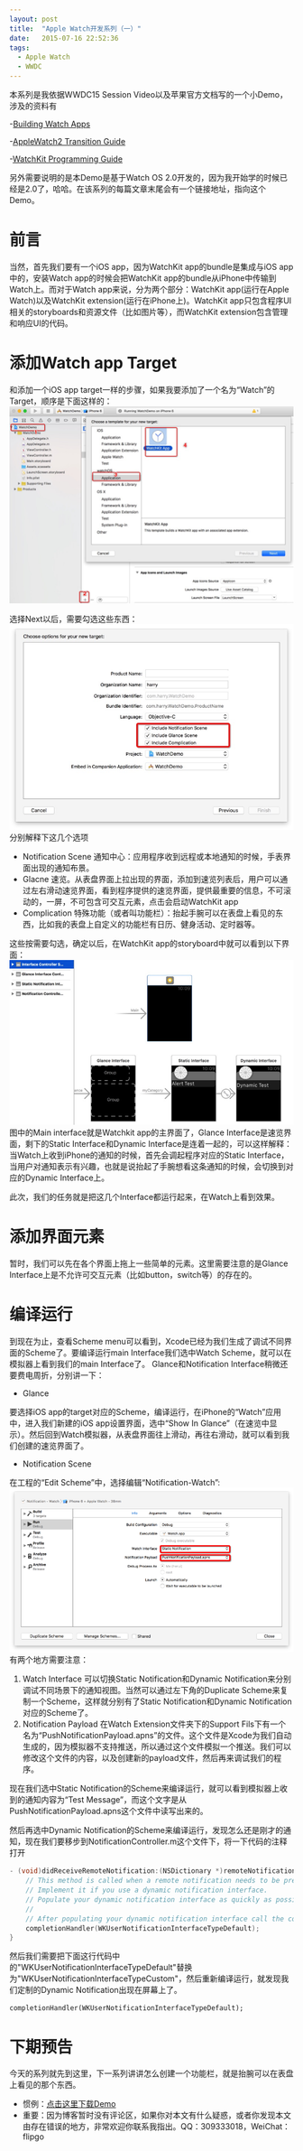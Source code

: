 ```yaml
---
layout: post
title:  "Apple Watch开发系列（一）"
date:   2015-07-16 22:52:36
tags:
  - Apple Watch
  - WWDC
---
```


本系列是我依据WWDC15 Session Video以及苹果官方文档写的一个小Demo，涉及的资料有

-[Building Watch Apps](https://developer.apple.com/videos/wwdc/2015/?id=108)

-[AppleWatch2 Transition Guide](https://developer.apple.com/library/prerelease/watchos/documentation/General/Conceptual/AppleWatch2TransitionGuide/index.html)

-[WatchKit Programming Guide](https://developer.apple.com/library/prerelease/watchos/documentation/General/Conceptual/WatchKitProgrammingGuide/index.html)

另外需要说明的是本Demo是基于Watch OS 2.0开发的，因为我开始学的时候已经是2.0了，哈哈。在该系列的每篇文章末尾会有一个链接地址，指向这个Demo。

# 前言
当然，首先我们要有一个iOS app，因为WatchKit app的bundle是集成与iOS app中的，安装Watch app的时候会把WatchKit app的bundle从iPhone中传输到Watch上。而对于Watch app来说，分为两个部分：WatchKit app(运行在Apple Watch)以及WatchKit extension(运行在iPhone上)。WatchKit app只包含程序UI相关的storyboards和资源文件（比如图片等），而WatchKit extension包含管理和响应UI的代码。

# 添加Watch app Target

和添加一个iOS app target一样的步骤，如果我要添加了一个名为“Watch”的Target，顺序是下面这样的：
![](/assets/2015/img-watchdemo-1.png)

选择Next以后，需要勾选这些东西：
![](/assets/2015/img-watchdemo-2.png)
分别解释下这几个选项

- Notification Scene 通知中心：应用程序收到远程或本地通知的时候，手表界面出现的通知布景。
- Glacne 速览。从表盘界面上拉出现的界面，添加到速览列表后，用户可以通过左右滑动速览界面，看到程序提供的速览界面，提供最重要的信息，不可滚动的，一屏，不可包含可交互元素，点击会启动WatchKit app
- Complication 特殊功能（或者叫功能栏）：抬起手腕可以在表盘上看见的东西，比如我的表盘上自定义的功能栏有日历、健身活动、定时器等。

这些按需要勾选，确定以后，在WatchKit app的storyboard中就可以看到以下界面：
![](/assets/2015/img-watchdemo-3.png)
图中的Main interface就是Watchkit app的主界面了，Glance Interface是速览界面，剩下的Static Interface和Dynamic Interface是连着一起的，可以这样解释：当Watch上收到iPhone的通知的时候，首先会调起程序对应的Static Interface，当用户对通知表示有兴趣，也就是说抬起了手腕想看这条通知的时候，会切换到对应的Dynamic Interface上。

此次，我们的任务就是把这几个Interface都运行起来，在Watch上看到效果。

# 添加界面元素

暂时，我们可以先在各个界面上拖上一些简单的元素。这里需要注意的是Glance Interface上是不允许可交互元素（比如button，switch等）的存在的。

# 编译运行

到现在为止，查看Scheme menu可以看到，Xcode已经为我们生成了调试不同界面的Scheme了。要编译运行main Interface我们选中Watch Scheme，就可以在模拟器上看到我们的main Interface了。
Glance和Notification Interface稍微还要费电周折，分别讲一下：

- Glance

要选择iOS app的target对应的Scheme，编译运行，在iPhone的“Watch”应用中，进入我们新建的iOS app设置界面，选中“Show In Glance”（在速览中显示）。然后回到Watch模拟器，从表盘界面往上滑动，再往右滑动，就可以看到我们创建的速览界面了。

- Notification Scene

在工程的“Edit Scheme”中，选择编辑“Notification-Watch”:
![]( /assets/2015/img-watchdemo-4.png)
有两个地方需要注意：

1. Watch Interface 可以切换Static Notification和Dynamic Notification来分别调试不同场景下的通知视图。当然可以通过左下角的Duplicate Scheme来复制一个Scheme，这样就分别有了Static Notification和Dynamic Notification对应的Scheme了。
2. Notification Payload 在Watch Extension文件夹下的Support Fils下有一个名为“PushNotificationPayload.apns”的文件。这个文件是Xcode为我们自动生成的，因为模拟器不支持推送，所以通过这个文件模拟一个推送。我们可以修改这个文件的内容，以及创建新的payload文件，然后再来调试我们的程序。

现在我们选中Static Notification的Scheme来编译运行，就可以看到模拟器上收到的通知内容为“Test Message”，而这个文字是从PushNotificationPayload.apns这个文件中读写出来的。

然后再选中Dynamic Notification的Scheme来编译运行，发现怎么还是刚才的通知，现在我们要移步到NotificationController.m这个文件下，将一下代码的注释打开



``` Objective-C
- (void)didReceiveRemoteNotification:(NSDictionary *)remoteNotification withCompletion:(void (^)(WKUserNotificationInterfaceType))completionHandler {
    // This method is called when a remote notification needs to be presented.
    // Implement it if you use a dynamic notification interface.
    // Populate your dynamic notification interface as quickly as possible.
    //
    // After populating your dynamic notification interface call the completion block.
    completionHandler(WKUserNotificationInterfaceTypeDefault);
}
``` 

然后我们需要把下面这行代码中的"WKUserNotificationInterfaceTypeDefault"替换为"WKUserNotificationInterfaceTypeCustom"，然后重新编译运行，就发现我们定制的Dynamic Notification出现在屏幕上了。
	    			
	completionHandler(WKUserNotificationInterfaceTypeDefault);



# 下期预告

今天的系列就先到这里，下一系列讲讲怎么创建一个功能栏，就是抬腕可以在表盘上看见的那个东西。

- 惯例：[点击这里下载Demo](https://github.com/red3/WatchDemo/archive/master.zip)
- 重要：因为博客暂时没有评论区，如果你对本文有什么疑惑，或者你发现本文由存在错误的地方，非常欢迎你联系我指出。QQ：309333018，WeiChat：flipgo








